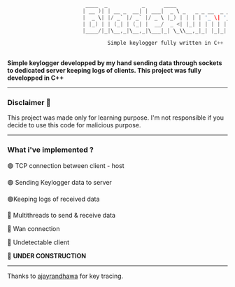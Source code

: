 ```C
                         ____  _           _      ____                              
                        | __ )| | __ _  __| | ___|  _ \ _   _ _ __  _ __   ___ _ __ 
                        |  _ \| |/ _` |/ _` |/ _ \ |_) | | | | '_ \| '_ \ / _ \ '__|
                        | |_) | | (_| | (_| |  __/  _ <| |_| | | | | | | |  __/ |   
                        |____/|_|\__,_|\__,_|\___|_| \_\\__,_|_| |_|_| |_|\___|_|                          

                                Simple keylogger fully written in C++
                                                         
``` 
**Simple keylogger developped by my hand sending data through sockets to dedicated server keeping logs of clients. This project was fully developped in C++**

---

### Disclaimer 🚨
This project was made only for learning purpose. I'm not responsible if you decide to use this code for malicious purpose.

---

### What i've implemented ?

🟢 TCP connection between client - host

🟢 Sending Keylogger data to server

🟢Keeping logs of received data

🔴 Multithreads to send & receive data

🔴 Wan connection

🔴 Undetectable client

🔴 **UNDER CONSTRUCTION**

---

Thanks to <a href="https://github.com/ajayrandhawa">ajayrandhawa</a> for key tracing.
